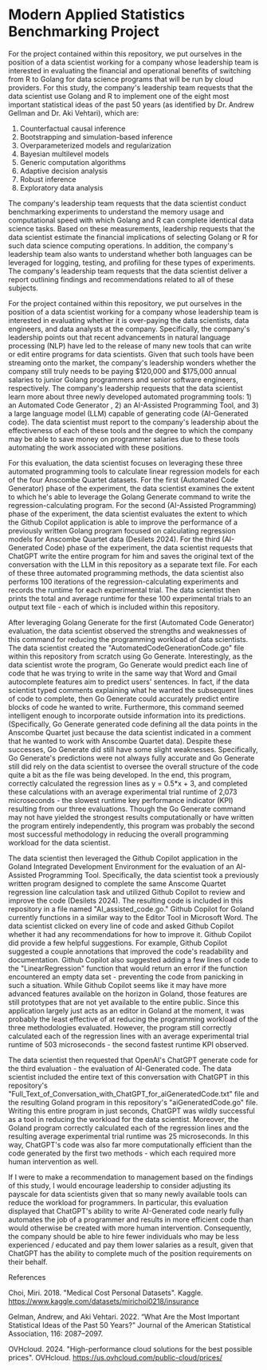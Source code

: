 # Modern Applied Statistics Benchmarking Project

For the project contained within this repository, we put ourselves in the position of a data scientist working for a company whose leadership team is interested in evaluating the financial and operational benefits of switching from R to Golang for data science programs that will be run by cloud providers. For this study, the company's leadership team requests that the data scientist use Golang and R to implement one of the eight most important statistical ideas of the past 50 years (as identified by Dr. Andrew Gellman and Dr. Aki Vehtari), which are: 

1) Counterfactual causal inference
2)  Bootstrapping and simulation-based inference
3)  Overparameterized models and regularization
4)  Bayesian multilevel models
5)  Generic computation algorithms
6)  Adaptive decision analysis
7)  Robust inference
8)  Exploratory data analysis

The company's leadership team requests that the data scientist conduct benchmarking experiments to understand the memory usage and computational speed with which Golang and R can complete identical data science tasks. Based on these measurements, leadership requests that the data scientist estimate the financial implications of selecting Golang or R for such data science computing operations. In addition, the company's leadership team also wants to understand whether both languages can be leveraged for logging, testing, and profiling for these types of experiments. The company's leadership team requests that the data scientist deliver a report outlining findings and recommendations related to all of these subjects.
   






For the project contained within this repository, we put ourselves in the position of a data scientist working for a company whose leadership team is interested in evaluating whether it is over-paying the data scientists, data engineers, and data analysts at the company.  Specifically, the company's leadership points out that recent advancements in natural language processing (NLP) have led to the release of many new tools that can write or edit entire programs for data scientists.  Given that such tools have been streaming onto the market, the company's leadership wonders whether the company still truly needs to be paying $120,000 and $175,000 annual salaries to junior Golang programmers and senior software engineers, respectively.  The company's leadership requests that the data scientist learn more about three newly developed automated programming tools: 1) an Automated Code Generator , 2) an AI-Assisted Programming Tool, and 3) a large language model (LLM) capable of generating code (AI-Generated code). The data scientist must report to the company's leadership about the effectiveness of each of these tools and the degree to which the company may be able to save money on programmer salaries due to these tools automating the work associated with these positions.

For this evaluation, the data scientist focuses on leveraging these three automated programming tools to calculate linear regression models for each of the four Anscombe Quartet datasets.  For the first (Automated Code Generator) phase of the experiment, the data scientist examines the extent to which he's able to leverage the Golang Generate command to write the regression-calculating program.  For the second (AI-Assisted Programming) phase of the experiment, the data scientist evaluates the extent to which the Github Copilot application is able to improve the performance of a previously written Golang program focused on calculating regression models for Anscombe Quartet data (Desilets 2024).  For the third (AI-Generated Code) phase of the experiment, the data scientist requests that ChatGPT write the entire program for him and saves the original text of the conversation with the LLM in this repository as a separate text file. For each of these three automated programming methods, the data scientist also performs 100 iterations of the regression-calculating experiments and records the runtime for each experimental trial.  The data scientist then prints the total and average runtime for these 100 experimental trials to an output text file - each of which is included within this repository.

After leveraging Golang Generate for the first (Automated Code Generator) evaluation,  the data scientist observed the strengths and weaknesses of this command for reducing the programming workload of data scientists.  The data scientist created the "AutomatedCodeGenerationCode.go" file within this repository from scratch using Go Generate.  Interestingly, as the data scientist wrote the program, Go Generate would predict each line of code that he was trying to write in the same way that Word and Gmail autocomplete features aim to predict users' sentences.  In fact, if the data scientist typed comments explaining what he wanted the subsequent lines of code to complete, then Go Generate could accurately predict entire blocks of code he wanted to write. Furthermore, this command seemed intelligent enough to incorporate outside information into its predictions.  (Specifically, Go Generate generated code defining all the data points in the Anscombe Quartet just because the data scientist indicated in a comment that he wanted to work with Anscombe Quartet data). Despite these successes, Go Generate did still have some slight weaknesses.  Specifically, Go Generate's predictions were not always fully accurate and Go Generate still did rely on the data scientist to oversee the overall structure of the code quite a bit as the file was being developed.  In the end, this program, correctly calculated the regression lines as y = 0.5*x + 3, and completed these calculations with an average experimental trial runtime of 2,073 microseconds - the slowest runtime key performance indicator (KPI) resulting from our three evaluations.  Though the Go Generate command may not have yielded the strongest results computationally or have written the program entirely independently, this program was probably the second most successful methodology in reducing the overall programming workload for the data scientist.

The data scientist then leveraged the Github Copilot application in the Goland Integrated Development Environment for the evaluation of an AI-Assisted Programming Tool.  Specifically, the data scientist took a previously written program designed to complete the same Anscome Quartet regression line calculation task and utilized Github Copilot to review and improve the code (Desilets 2024). The resulting code is included in this repository in a file named "AI_assisted_code.go."  Github Copilot for Goland currently functions in a similar way to the Editor Tool in Microsoft Word.  The data scientist clicked on every line of code and asked Github Copilot whether it had any recommendations for how to improve it.  Github Copilot did provide a few helpful suggestions. For example, Github Copilot suggested a couple annotations that improved the code's readability and documentation.  Github Copilot also suggested adding a few lines of code to the "LinearRegression" function that would return an error if the function encountered an empty data set - preventing the code from panicking in such a situation.  While Github Copilot seems like it may have more advanced features available on the horizon in Goland, those features are still prototypes that are not yet available to the entire public. Since this application largely just acts as an editor in Goland at the moment, it was probably the least effective of at reducing the programming workload of the three methodologies evaluated. However, the program still correctly calculated each of the regression lines with an average experimental trial runtime of 503 microseconds - the second fastest runtime KPI observed.

The data scientist then requested that OpenAI's ChatGPT generate code for the third evaluation - the evaluation of AI-Generated code.  The data scientist included the entire text of this conversation with ChatGPT in this repository's "Full_Text_of_Conversation_with_ChatGPT_for_aiGeneratedCode.txt" file and the resulting Goland program in this repository's "aiGeneratedCode.go" file. Writing this entire program in just seconds, ChatGPT was wildly successful as a tool in reducing the workload for the data scientist. Moreover, the Goland program correctly calculated each of the regression lines and the resulting average experimental trial runtime was 25 microseconds.  In this way, ChatGPT's code was also far more computationally efficient than the code generated by the first two methods - which each required more human intervention as well.

If I were to make a recommendation to management based on the findings of this study, I would encourage leadership to consider adjusting its payscale for data scientists given that so many newly available tools can reduce the workload for programmers.  In particular, this evaluation displayed that ChatGPT's ability to write AI-Generated code nearly fully automates the job of a programmer and results in more efficient code than would otherwise be created with more human intervention. Consequently, the company should be able to hire fewer individuals who may be less experienced / educated and pay them lower salaries as a result, given that ChatGPT has the ability to complete much of the position requirements on their behalf.



References

Choi, Miri. 2018. "Medical Cost Personal Datasets". Kaggle. https://www.kaggle.com/datasets/mirichoi0218/insurance

Gelman, Andrew, and Aki Vehtari. 2022. “What Are the Most Important Statistical Ideas of the Past 50 Years?" Journal of the American Statistical Association, 116: 2087–2097. 

OVHcloud. 2024. "High-performance cloud solutions for the best possible prices". OVHcloud. https://us.ovhcloud.com/public-cloud/prices/ 
